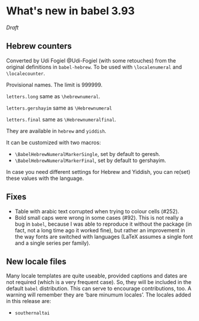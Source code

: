 
# What's new in babel 3.93

*Draft*

## Hebrew counters

Converted by Udi Fogiel @Udi-Fogiel (with some retouches) from the
original definitions in `babel-hebrew`. To be used with
`\localenumeral` and `\localecounter`. 

Provisional names. The limit is 999999.

`letters.long` same as `\hebrewnumeral`.

`letters.gershayim` same as `\Hebrewnumeral` 

`letters.final` same as `\Hebrewnumeralfinal`.

They are available in `hebrew` and `yiddish`.

It can be customized with two macros:
* `\BabelHebrewNumeralMarkerSingle`, set by default to geresh.
* `\BabelHebrewNumeralMarkerFinal`, set by default to gershayim.

In case you need different settings for Hebrew and Yiddish, you can
re(set) these values with the language.

## Fixes

* Table with arabic text corrupted when trying to colour cells (#252).
* Bold small caps were wrong in some cases (#92). This is not really a
  bug in `babel`, because I was able to reproduce it without the
  package (in fact, not a long time ago it worked fine), but rather an
  improvement in the way fonts are switched with languages (LaTeX
  assumes a single font and a single series per family).
  
## New locale files

Many locale templates are quite useable, provided captions and dates
are not required (which is a very frequent case). So, they will be
included in the default `babel` distribution. This can serve to encourage
contributions, too. A warning will remember they are ‘bare
minumum locales’. The locales added in this release are:

* `southernaltai`